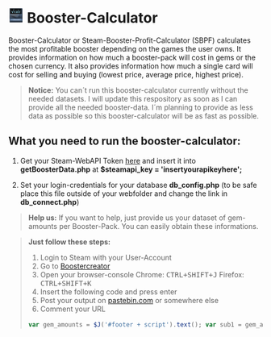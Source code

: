 <img src="./src/img/booster-calc.png" alt="Booster-Calculator" width="auto" height="30"> Booster-Calculator
===================

Booster-Calculator or Steam-Booster-Profit-Calculator (SBPF) calculates the most profitable booster depending on the games the user owns. It provides information on how much a booster-pack will cost in gems or the chosen currency. It also provides information how much a single card will cost for selling and buying (lowest price, average price, highest price).

>**Notice:** You can´t run this booster-calculator currently without the needed datasets. I will update this respository as soon as I can provide all the needed booster-data. I´m planning to provide as less data as possible so this booster-calculator will be as fast as possible.

What you need to run the booster-calculator:
-------------

1. Get your Steam-WebAPI Token [here][3] and insert it into **getBoosterData.php** 
at **$steamapi_key = 'insertyourapikeyhere';**
 
2. Set your login-credentials for your database **db_config.php**
(to be safe place this file outside of your webfolder and change the link in **db_connect.php**)

> **Help us:** If you want to help, just provide us your dataset of gem-amounts per Booster-Pack. You can easily obtain these informations. 

> **Just follow these steps:**
> 
> 1. Login to Steam with your User-Account
> 2. Go to [Boostercreator][1]
> 3. Open your browser-console
> Chrome: <kbd>CTRL+SHIFT+J</kbd> Firefox: <kbd>CTRL+SHIFT+K</kbd>
> 4. Insert the following code and press enter
> 5. Post your output on [pastebin.com][2] or somewhere else
> 6. Comment your URL
> ```javascript
> var gem_amounts = $J('#footer + script').text(); var sub1 = gem_amounts.substring(gem_amounts.indexOf('[{')); var sub2 = sub1.substring(0, sub1.indexOf('],')) + "]"; $J('body').append("<textarea style='height: 200px; width: 90%; position: absolute; z-index: 9000; background-color: black; color: green; top:0; overflow:auto;'>"+sub2+"</textarea>");
> ```

  [1]: http://steamcommunity.com/tradingcards/boostercreator/
  [2]: http://pastebin.com/
  [3]: http://steamcommunity.com/dev/apikey

